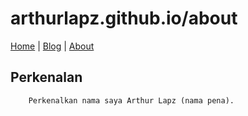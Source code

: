 # arthurlapz.github.io/about

[Home](http://arthurlapz.github.io/) | [Blog](http://arthurlapz.github.io/blog) | [About](http://arthurlapz.github.io/about.md)

## Perkenalan
        Perkenalkan nama saya Arthur Lapz (nama pena).
